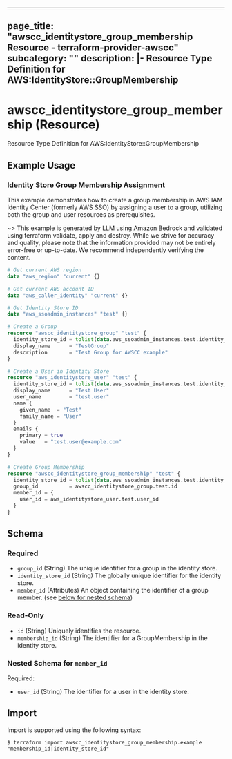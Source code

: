 
---
page_title: "awscc_identitystore_group_membership Resource - terraform-provider-awscc"
subcategory: ""
description: |-
  Resource Type Definition for AWS:IdentityStore::GroupMembership
---

# awscc_identitystore_group_membership (Resource)

Resource Type Definition for AWS:IdentityStore::GroupMembership

## Example Usage

### Identity Store Group Membership Assignment

This example demonstrates how to create a group membership in AWS IAM Identity Center (formerly AWS SSO) by assigning a user to a group, utilizing both the group and user resources as prerequisites.

~> This example is generated by LLM using Amazon Bedrock and validated using terraform validate, apply and destroy. While we strive for accuracy and quality, please note that the information provided may not be entirely error-free or up-to-date. We recommend independently verifying the content.

```terraform
# Get current AWS region
data "aws_region" "current" {}

# Get current AWS account ID
data "aws_caller_identity" "current" {}

# Get Identity Store ID
data "aws_ssoadmin_instances" "test" {}

# Create a Group
resource "awscc_identitystore_group" "test" {
  identity_store_id = tolist(data.aws_ssoadmin_instances.test.identity_store_ids)[0]
  display_name      = "TestGroup"
  description       = "Test Group for AWSCC example"
}

# Create a User in Identity Store
resource "aws_identitystore_user" "test" {
  identity_store_id = tolist(data.aws_ssoadmin_instances.test.identity_store_ids)[0]
  display_name      = "Test User"
  user_name         = "test.user"
  name {
    given_name  = "Test"
    family_name = "User"
  }
  emails {
    primary = true
    value   = "test.user@example.com"
  }
}

# Create Group Membership
resource "awscc_identitystore_group_membership" "test" {
  identity_store_id = tolist(data.aws_ssoadmin_instances.test.identity_store_ids)[0]
  group_id          = awscc_identitystore_group.test.id
  member_id = {
    user_id = aws_identitystore_user.test.user_id
  }
}
```

<!-- schema generated by tfplugindocs -->
## Schema

### Required

- `group_id` (String) The unique identifier for a group in the identity store.
- `identity_store_id` (String) The globally unique identifier for the identity store.
- `member_id` (Attributes) An object containing the identifier of a group member. (see [below for nested schema](#nestedatt--member_id))

### Read-Only

- `id` (String) Uniquely identifies the resource.
- `membership_id` (String) The identifier for a GroupMembership in the identity store.

<a id="nestedatt--member_id"></a>
### Nested Schema for `member_id`

Required:

- `user_id` (String) The identifier for a user in the identity store.

## Import

Import is supported using the following syntax:

```shell
$ terraform import awscc_identitystore_group_membership.example "membership_id|identity_store_id"
```
